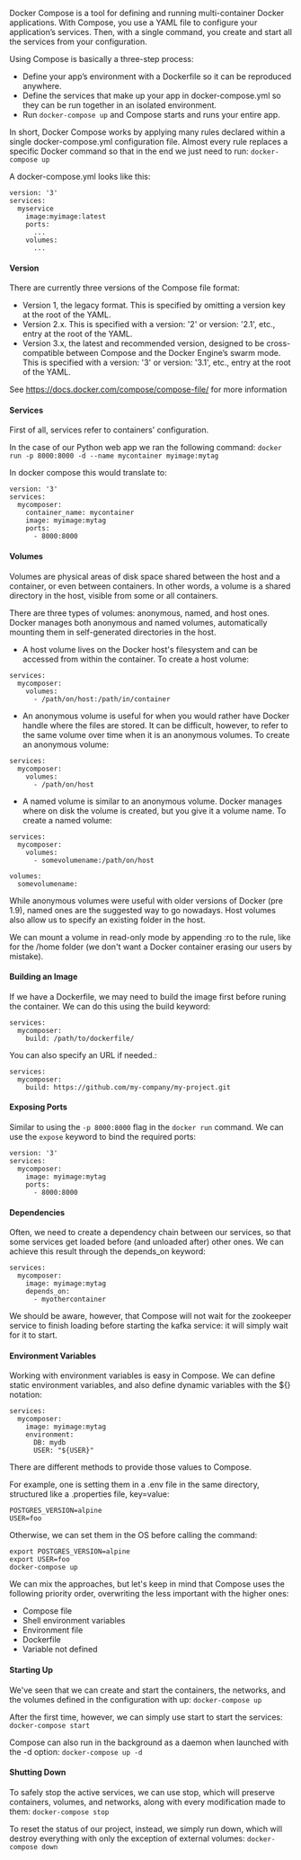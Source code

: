 Docker Compose is a tool for defining and running multi-container Docker applications. With Compose, you use a YAML file to configure your application’s services. Then, with a single command, you create and start all the services from your configuration. 

Using Compose is basically a three-step process:
* Define your app’s environment with a Dockerfile so it can be reproduced anywhere.
* Define the services that make up your app in docker-compose.yml so they can be run together in an isolated environment.
* Run `docker-compose up` and Compose starts and runs your entire app.

In short, Docker Compose works by applying many rules declared within a single docker-compose.yml configuration file.
Almost every rule replaces a specific Docker command so that in the end we just need to run:
`docker-compose up`

A docker-compose.yml looks like this:
```
version: '3'
services:
  myservice
    image:myimage:latest
    ports:
      ...
    volumes:
      ...
```

#### Version

There are currently three versions of the Compose file format:
* Version 1, the legacy format. This is specified by omitting a version key at the root of the YAML.
* Version 2.x. This is specified with a version: '2' or version: '2.1', etc., entry at the root of the YAML.
* Version 3.x, the latest and recommended version, designed to be cross-compatible between Compose and the Docker Engine’s swarm mode. This is specified with a version: '3' or version: '3.1', etc., entry at the root of the YAML.

See https://docs.docker.com/compose/compose-file/ for more information

#### Services

First of all, services refer to containers' configuration.

In the case of our Python web app we ran the following command:
`docker run -p 8000:8000 -d --name mycontainer myimage:mytag`

In docker compose this would translate to:
```
version: '3'
services:
  mycomposer:
    container_name: mycontainer
    image: myimage:mytag
    ports:
      - 8000:8000
```

#### Volumes

Volumes are physical areas of disk space shared between the host and a container, or even between containers. In other words, a volume is a shared directory in the host, visible from some or all containers.

There are three types of volumes: anonymous, named, and host ones. Docker manages both anonymous and named volumes, automatically mounting them in self-generated directories in the host. 

* A host volume lives on the Docker host's filesystem and can be accessed from within the container. To create a host volume:
```
services: 
  mycomposer:
    volumes: 
      - /path/on/host:/path/in/container
```

* An anonymous volume is useful for when you would rather have Docker handle where the files are stored. It can be difficult, however, to refer to the same volume over time when it is an anonymous volumes. To create an anonymous volume:
```
services: 
  mycomposer:
    volumes: 
      - /path/on/host
```

* A named volume is similar to an anonymous volume. Docker manages where on disk the volume is created, but you give it a volume name. To create a named volume:
```
services: 
  mycomposer:
    volumes: 
      - somevolumename:/path/on/host

volumes:
  somevolumename: 
```

While anonymous volumes were useful with older versions of Docker (pre 1.9), named ones are the suggested way to go nowadays. Host volumes also allow us to specify an existing folder in the host.

We can mount a volume in read-only mode by appending :ro to the rule, like for the /home folder (we don't want a Docker container erasing our users by mistake).

#### Building an Image

If we have a Dockerfile, we may need to build the image first before runing the container.
We can do this using the build keyword:
```
services: 
  mycomposer:
    build: /path/to/dockerfile/
```

You can also specify an URL if needed.:
```
services: 
  mycomposer:
    build: https://github.com/my-company/my-project.git
```

#### Exposing Ports

Similar to using the `-p 8000:8000` flag in the `docker run` command. We can use the `expose` keyword to bind the required ports:
```
version: '3'
services:
  mycomposer:
    image: myimage:mytag
    ports:
      - 8000:8000
```

#### Dependencies

Often, we need to create a dependency chain between our services, so that some services get loaded before (and unloaded after) other ones. We can achieve this result through the depends_on keyword:
```version: '3'
services:
  mycomposer:
    image: myimage:mytag
    depends_on:
      - myothercontainer
```

We should be aware, however, that Compose will not wait for the zookeeper service to finish loading before starting the kafka service: it will simply wait for it to start.

#### Environment Variables

Working with environment variables is easy in Compose. We can define static environment variables, and also define dynamic variables with the ${} notation:
```version: '3'
services:
  mycomposer:
    image: myimage:mytag
    environment:
      DB: mydb
      USER: "${USER}"
```

There are different methods to provide those values to Compose.

For example, one is setting them in a .env file in the same directory, structured like a .properties file, key=value:
```
POSTGRES_VERSION=alpine
USER=foo
```

Otherwise, we can set them in the OS before calling the command:
```
export POSTGRES_VERSION=alpine
export USER=foo
docker-compose up
```
We can mix the approaches, but let's keep in mind that Compose uses the following priority order, overwriting the less important with the higher ones:
* Compose file
* Shell environment variables
* Environment file
* Dockerfile
* Variable not defined

#### Starting Up

We've seen that we can create and start the containers, the networks, and the volumes defined in the configuration with up:
`docker-compose up`

After the first time, however, we can simply use start to start the services:
`docker-compose start`

Compose can also run in the background as a daemon when launched with the -d option:
`docker-compose up -d`

#### Shutting Down

To safely stop the active services, we can use stop, which will preserve containers, volumes, and networks, along with every modification made to them:
`docker-compose stop`

To reset the status of our project, instead, we simply run down, which will destroy everything with only the exception of external volumes:
`docker-compose down`